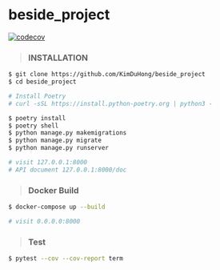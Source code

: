 # beside_project

[![codecov](https://codecov.io/gh/KimDuHong/beside_project/branch/main/graph/badge.svg?token=VTKIOR9MIT)](https://codecov.io/gh/KimDuHong/okPosTest)


> ### INSTALLATION

```bash
$ git clone https://github.com/KimDuHong/beside_project
$ cd beside_project

# Install Poetry
# curl -sSL https://install.python-poetry.org | python3 -

$ poetry install
$ poetry shell
$ python manage.py makemigrations
$ python manage.py migrate
$ python manage.py runserver

# visit 127.0.0.1:8000
# API document 127.0.0.1:8000/doc
```

> ### Docker Build

```bash
$ docker-compose up --build

# visit 0.0.0.0:8000
```

> ### Test

```bash
$ pytest --cov --cov-report term
```

